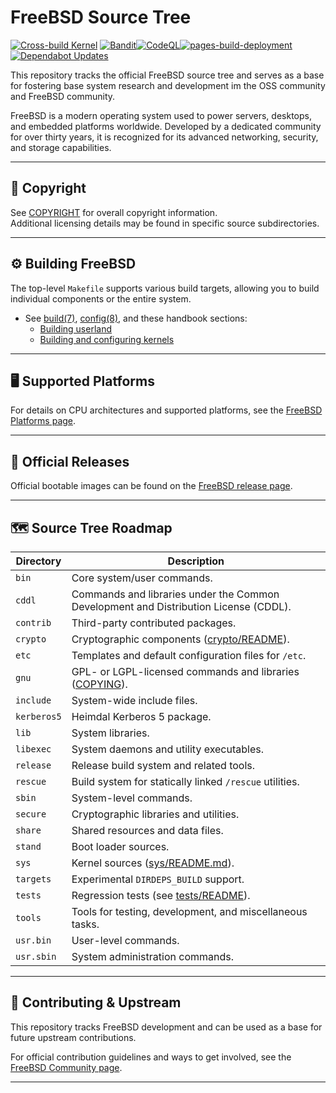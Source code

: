 FreeBSD Source Tree
==============
[![Cross-build Kernel](https://github.com/rcghpge/freebsd/actions/workflows/cross-bootstrap-tools.yml/badge.svg)](https://github.com/rcghpge/freebsd/actions/workflows/cross-bootstrap-tools.yml)
[![Bandit](https://github.com/rcghpge/freebsd/actions/workflows/bandit.yml/badge.svg)](https://github.com/rcghpge/freebsd/actions/workflows/bandit.yml)[![CodeQL](https://github.com/rcghpge/freebsd/actions/workflows/github-code-scanning/codeql/badge.svg)](https://github.com/rcghpge/freebsd/actions/workflows/github-code-scanning/codeql)[![pages-build-deployment](https://github.com/rcghpge/freebsd/actions/workflows/pages/pages-build-deployment/badge.svg)](https://github.com/rcghpge/freebsd/actions/workflows/pages/pages-build-deployment)
[![Dependabot Updates](https://github.com/rcghpge/freebsd/actions/workflows/dependabot/dependabot-updates/badge.svg)](https://github.com/rcghpge/freebsd/actions/workflows/dependabot/dependabot-updates)

This repository tracks the official FreeBSD source tree and serves as a base for fostering base system research and development im the OSS community and FreeBSD community.

FreeBSD is a modern operating system used to power servers, desktops, and embedded platforms worldwide. Developed by a dedicated community for over thirty years, it is recognized for its advanced networking, security, and storage capabilities.

---

## 📄 Copyright

See [COPYRIGHT](COPYRIGHT) for overall copyright information.  
Additional licensing details may be found in specific source subdirectories.

---

## ⚙️ Building FreeBSD

The top-level `Makefile` supports various build targets, allowing you to build individual components or the entire system.

- See [build(7)](https://man.freebsd.org/build/7), [config(8)](https://man.freebsd.org/config/8), and these handbook sections:
  - [Building userland](https://docs.freebsd.org/en/books/handbook/cutting-edge/#makeworld)
  - [Building and configuring kernels](https://docs.freebsd.org/en/books/handbook/kernelconfig/)

---

## 🖥️ Supported Platforms

For details on CPU architectures and supported platforms, see the [FreeBSD Platforms page](https://www.freebsd.org/platforms/).

---

## 💽 Official Releases

Official bootable images can be found on the [FreeBSD release page](https://download.freebsd.org/ftp/releases/ISO-IMAGES/).

---

## 🗺️ Source Tree Roadmap

| Directory  | Description                                                                           |
|-------------|---------------------------------------------------------------------------------------|
| `bin`       | Core system/user commands.                                                           |
| `cddl`      | Commands and libraries under the Common Development and Distribution License (CDDL). |
| `contrib`   | Third-party contributed packages.                                                    |
| `crypto`    | Cryptographic components ([crypto/README](crypto/README)).                           |
| `etc`       | Templates and default configuration files for `/etc`.                                |
| `gnu`       | GPL- or LGPL-licensed commands and libraries ([COPYING](gnu/COPYING)).              |
| `include`   | System-wide include files.                                                           |
| `kerberos5` | Heimdal Kerberos 5 package.                                                          |
| `lib`       | System libraries.                                                                    |
| `libexec`   | System daemons and utility executables.                                              |
| `release`   | Release build system and related tools.                                              |
| `rescue`    | Build system for statically linked `/rescue` utilities.                              |
| `sbin`      | System-level commands.                                                               |
| `secure`    | Cryptographic libraries and utilities.                                               |
| `share`     | Shared resources and data files.                                                     |
| `stand`     | Boot loader sources.                                                                 |
| `sys`       | Kernel sources ([sys/README.md](sys/README.md)).                                     |
| `targets`   | Experimental `DIRDEPS_BUILD` support.                                               |
| `tests`     | Regression tests (see [tests/README](tests/README)).                                |
| `tools`     | Tools for testing, development, and miscellaneous tasks.                             |
| `usr.bin`   | User-level commands.                                                                 |
| `usr.sbin`  | System administration commands.                                                      |

---

## 🔄 Contributing & Upstream

This repository tracks FreeBSD development and can be used as a base for future upstream contributions.

For official contribution guidelines and ways to get involved, see the [FreeBSD Community page](https://www.freebsd.org/community/).

---
